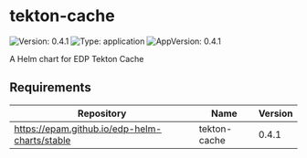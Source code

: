# tekton-cache

![Version: 0.4.1](https://img.shields.io/badge/Version-0.4.1-informational?style=flat-square) ![Type: application](https://img.shields.io/badge/Type-application-informational?style=flat-square) ![AppVersion: 0.4.1](https://img.shields.io/badge/AppVersion-0.4.1-informational?style=flat-square)

A Helm chart for EDP Tekton Cache

## Requirements

| Repository | Name | Version |
|------------|------|---------|
| https://epam.github.io/edp-helm-charts/stable | tekton-cache | 0.4.1 |

